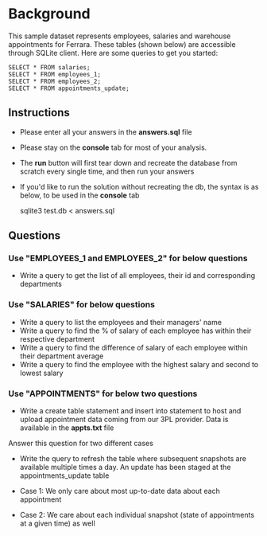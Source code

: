 # Background

This sample dataset represents employees, salaries and warehouse appointments for Ferrara.
These tables (shown below) are  accessible through SQLite client. Here are some queries to get you started: 

    SELECT * FROM salaries;
    SELECT * FROM employees_1;
    SELECT * FROM employees_2;
    SELECT * FROM appointments_update;


## Instructions

* Please enter all your answers in the **answers.sql** file
* Please stay on the **console** tab for most of your analysis. 
* The **run** button will first tear down and recreate the database from scratch every single time, and then run your answers
* If you'd like to run the solution without recreating the db, the syntax is as below, to be used in the **console** tab
    


    sqlite3 test.db < answers.sql

## Questions

### Use "EMPLOYEES_1 and EMPLOYEES_2" for below questions
* Write a query to get the list of all employees, their id and corresponding departments

### Use "SALARIES" for below questions
* Write a query to list the employees and their managers' name
* Write a query to find the % of salary of each employee has within their respective department
* Write a query to find the difference of salary of each employee within their department average
* Write a query to find the employee with the highest salary and second to lowest salary

### Use "APPOINTMENTS" for below two questions
* Write a create table statement and insert into statement to host and upload appointment data coming from our 3PL provider. Data is available in the **appts.txt** file

Answer this question for two different cases
* Write the query to refresh the table where subsequent snapshots are available multiple times a day. An update has been staged at the appointments_update table

* Case 1: We only care about most up-to-date data about each appointment
* Case 2: We care about each individual snapshot (state of appointments at a given time) as well
